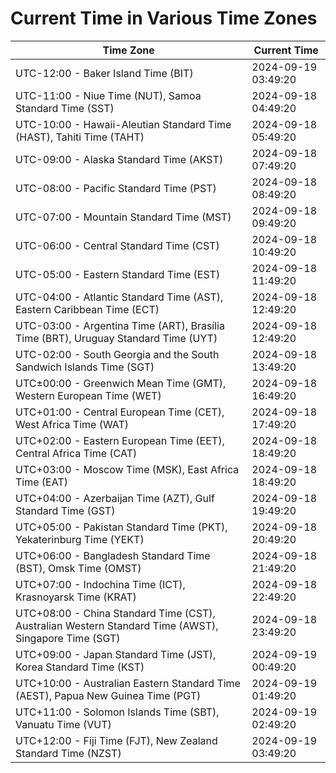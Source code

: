 # Current Time in Various Time Zones

| Time Zone | Current Time |
|-----------|--------------|
| UTC-12:00 - Baker Island Time (BIT) | 2024-09-19 03:49:20 |
| UTC-11:00 - Niue Time (NUT), Samoa Standard Time (SST) | 2024-09-18 04:49:20 |
| UTC-10:00 - Hawaii-Aleutian Standard Time (HAST), Tahiti Time (TAHT) | 2024-09-18 05:49:20 |
| UTC-09:00 - Alaska Standard Time (AKST) | 2024-09-18 07:49:20 |
| UTC-08:00 - Pacific Standard Time (PST) | 2024-09-18 08:49:20 |
| UTC-07:00 - Mountain Standard Time (MST) | 2024-09-18 09:49:20 |
| UTC-06:00 - Central Standard Time (CST) | 2024-09-18 10:49:20 |
| UTC-05:00 - Eastern Standard Time (EST) | 2024-09-18 11:49:20 |
| UTC-04:00 - Atlantic Standard Time (AST), Eastern Caribbean Time (ECT) | 2024-09-18 12:49:20 |
| UTC-03:00 - Argentina Time (ART), Brasília Time (BRT), Uruguay Standard Time (UYT) | 2024-09-18 12:49:20 |
| UTC-02:00 - South Georgia and the South Sandwich Islands Time (SGT) | 2024-09-18 13:49:20 |
| UTC±00:00 - Greenwich Mean Time (GMT), Western European Time (WET) | 2024-09-18 16:49:20 |
| UTC+01:00 - Central European Time (CET), West Africa Time (WAT) | 2024-09-18 17:49:20 |
| UTC+02:00 - Eastern European Time (EET), Central Africa Time (CAT) | 2024-09-18 18:49:20 |
| UTC+03:00 - Moscow Time (MSK), East Africa Time (EAT) | 2024-09-18 18:49:20 |
| UTC+04:00 - Azerbaijan Time (AZT), Gulf Standard Time (GST) | 2024-09-18 19:49:20 |
| UTC+05:00 - Pakistan Standard Time (PKT), Yekaterinburg Time (YEKT) | 2024-09-18 20:49:20 |
| UTC+06:00 - Bangladesh Standard Time (BST), Omsk Time (OMST) | 2024-09-18 21:49:20 |
| UTC+07:00 - Indochina Time (ICT), Krasnoyarsk Time (KRAT) | 2024-09-18 22:49:20 |
| UTC+08:00 - China Standard Time (CST), Australian Western Standard Time (AWST), Singapore Time (SGT) | 2024-09-18 23:49:20 |
| UTC+09:00 - Japan Standard Time (JST), Korea Standard Time (KST) | 2024-09-19 00:49:20 |
| UTC+10:00 - Australian Eastern Standard Time (AEST), Papua New Guinea Time (PGT) | 2024-09-19 01:49:20 |
| UTC+11:00 - Solomon Islands Time (SBT), Vanuatu Time (VUT) | 2024-09-19 02:49:20 |
| UTC+12:00 - Fiji Time (FJT), New Zealand Standard Time (NZST) | 2024-09-19 03:49:20 |
